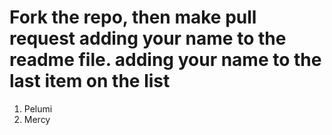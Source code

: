 # Fork the repo, then make pull request adding your name to the readme file. adding your name to the last item on the list

1. Pelumi 
2. Mercy
